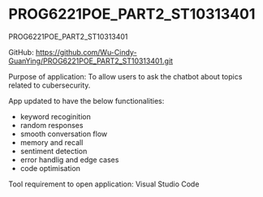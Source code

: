 # PROG6221POE_PART2_ST10313401
PROG6221POE_PART2_ST10313401

GitHub: https://github.com/Wu-Cindy-GuanYing/PROG6221POE_PART2_ST10313401.git

Purpose of application: To allow users to ask the chatbot about topics related to cubersecurity. 

App updated to have the below functionalities:
- keyword recoginition
- random responses
- smooth conversation flow
- memory and recall
- sentiment detection
- error handlig and edge cases
- code optimisation

Tool requirement to open application: Visual Studio Code
